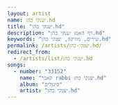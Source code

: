 ```yaml
---
layout: artist
name: יענקי כהן.hd
title: "יענקי כהן.hd"
description: "דף האמן יענקי כהן.hd"
keywords: "שירים, מוזיקה, יענקי כהן.hd"
permalink: /artists/יענקי-כהן.hd/
redirect_from:
  - /artists/list/יענקי כהן.hd
songs:
  - number: "33152"
    name: "קאבר rabbi יענקי כהן.hd"
    album: "סינגלים"
    artist: "יענקי כהן.hd"
---
```

